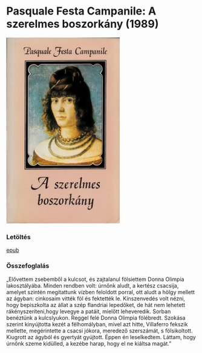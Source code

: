 # <a name="id_975">Pasquale Festa Campanile: A szerelmes boszorkány (1989)</a>
<img src="https://github.com/BercziSandor/calibre_lib/raw/main/Pasquale%20Festa%20Campanile/A%20szerelmes%20boszorkany%20%28975%29/cover.jpg" alt="cover" width="300"/>

### Letöltés
[epub](https://github.com/BercziSandor/calibre_lib/raw/main/Pasquale%20Festa%20Campanile/A%20szerelmes%20boszorkany%20%28975%29/A%20szerelmes%20boszorkany%20-%20Pasquale%20Festa%20Campanile.epub)

### Összefoglalás
<div>
<p>„Elővettem zsebemből a kulcsot, és zajtalanul fölsiettem Donna Olimpia lakosztályába. Minden rendben volt: úrnőnk aludt, a kertész csacsija, amelyet szintén megitattunk vízben feloldott porral, ott aludt a hölgy mellett az ágyban: cinkosaim vitték föl és fektették le. Kínszenvedés volt nézni, hogy bepiszkolta az állat a szép flandriai lepedőket, de hát nem lehetett rákényszeríteni,hogy levegye a patáit, mielőtt leheveredik. Sorban benéztünk a kulcslyukon. Reggel felé Donna Olimpia fölébredt. Szokása szerint kinyújtotta kezét a félhomályban, mivel azt hitte, Villaferro fekszik mellette, megérintette a csacsi jókora, meredező szerszámát, s fölsikoltott. Kiugrott az ágyból és gyertyát gyújtott. Éppen én leselkedtem. Láttam, hogy úrnőnk szeme kidülled, a kezébe harap, hogy el ne kiáltsa magát.”</p></div>

